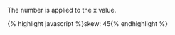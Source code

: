 <p class="b30" markdown="1">
The number is applied to the x value.
</p>
{% highlight javascript %}skew: 45{% endhighlight %}